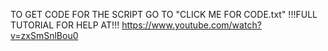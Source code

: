 TO GET CODE FOR THE SCRIPT GO TO "CLICK ME FOR CODE.txt"
!!!FULL TUTORIAL FOR HELP AT!!!
https://www.youtube.com/watch?v=zxSmSnlBou0
